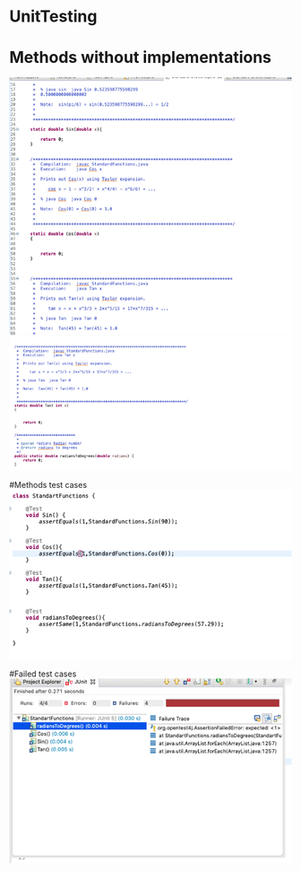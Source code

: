 # UnitTesting

# Methods without implementations
![Screenshot](Screenshot3.png)
![Screenshot](ScreenShot1.png)


#Methods test cases
![Screenshot](ScreenShot2.png)


#Failed test cases
![Screenshot](ScreenShot4.png)